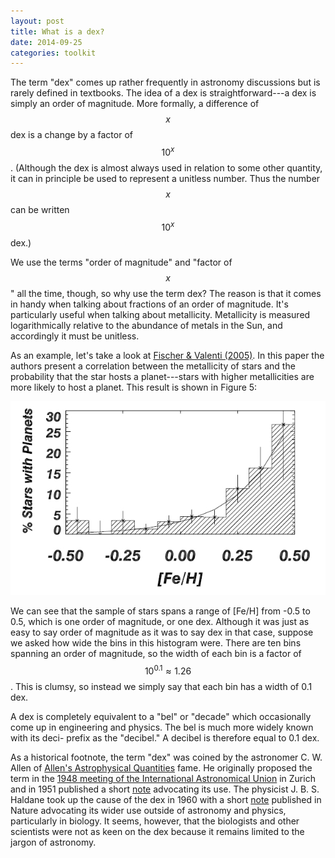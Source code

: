 ```yaml
---
layout: post
title: What is a dex?
date: 2014-09-25
categories: toolkit
---
```


The term "dex" comes up rather frequently in astronomy discussions but is
rarely defined in textbooks.  The idea of a dex is straightforward---a dex
is simply an order of magnitude.  More formally, a difference of $$x$$ dex
is a change by a factor of $$10^x$$.  (Although the dex is almost always
used in relation to some other quantity, it can in principle be used to
represent a unitless number.  Thus the number $$x$$ can be written $$10^x$$
dex.)

We use the terms "order of magnitude" and "factor of $$x$$" all the time,
though, so why use the term dex?  The reason is that it comes in handy when
talking about fractions of an order of magnitude.  It's particularly useful
when talking about metallicity.  Metallicity is measured logarithmically
relative to the abundance of metals in the Sun, and accordingly it must be
unitless. 

As an example, let's take a look at [Fischer & Valenti
(2005)](http://adsabs.harvard.edu/abs/2005ApJ...622.1102F).  In this paper
the authors present a correlation between the metallicity of stars and the
probability that the star hosts a planet---stars with higher metallicities
are more likely to host a planet.  This result is shown in Figure 5:

![Fischer & Valenti (2005)](/images/fischer05.png)

We can see that the sample of stars spans a range of [Fe/H] from -0.5 to
0.5, which is one order of magnitude, or one dex.  Although it was just as
easy to say order of magnitude as it was to say dex in that case, suppose we
asked how wide the bins in this histogram were.  There are ten bins spanning
an order of magnitude, so the width of each bin is a factor of $$10^{0.1}
\approx 1.26$$.  This is clumsy, so instead we simply say that each bin has
a width of 0.1 dex.

A dex is completely equivalent to a "bel" or "decade" which occasionally
come up in engineering and physics.  The bel is much more widely known with
its deci- prefix as the "decibel."  A decibel is therefore equal to 0.1 dex.  

As a historical footnote, the term "dex" was coined by the astronomer C. W.
Allen of [Allen's Astrophysical
Quantities](https://www.goodreads.com/book/show/2973692-allen-s-astrophysical-quantities)
fame.  He originally proposed the term in the [1948 meeting of the
International Astronomical
Union](http://adsabs.harvard.edu/abs/1948PA.....56..401S) in Zurich and in
1951 published a short
[note](http://adsabs.harvard.edu/abs/1951Obs....71..157A) advocating its
use.  The physicist J. B. S. Haldane took up the cause of the dex in 1960
with a short [note](http://adsabs.harvard.edu/abs/1960Natur.187..879H)
published in Nature advocating its wider use outside of astronomy and
physics, particularly in biology.  It seems, however, that the biologists
and other scientists were not as keen on the dex because it remains limited
to the jargon of astronomy.
